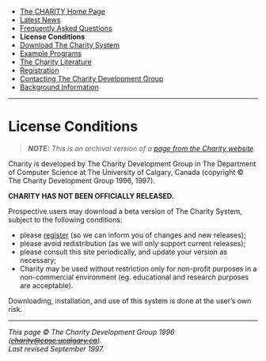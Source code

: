 * [The CHARITY Home Page](README.md)
* [Latest News](news.md)
* [Frequently Asked Questions](faq.md)
* **License Conditions**
* [Download The Charity System](system.md)
* [Example Programs](examples.md)
* [The Charity Literature](literature.md)
* [Registration](register.md)
* [Contacting The Charity Development Group](contact.md)
* [Background Information](background.md)

---


License Conditions
==================

> _**NOTE:**  This is an archival version of a [page from the Charity website](http://pll.cpsc.ucalgary.ca/charity1/www/license.html)._


Charity is developed by The Charity Development Group in The Department of Computer Science at The University of Calgary, Canada (copyright © The Charity Development Group 1996, 1997).

**CHARITY HAS NOT BEEN OFFICIALLY RELEASED.**

Prospective users may download a beta version of The Charity System, subject to the following conditions:

* please [register](register.md) (so we can inform you of changes and new releases);
* please avoid redistribution (as we will only support current releases);
* please consult this site periodically, and update your version as necessary;
* Charity may be used without restriction only for non-profit purposes in a non-commercial environment (eg. educational and research purposes are acceptable).

Downloading, installation, and use of this system is done at the user’s own risk.


---

_This page © The Charity Development Group 1996 (~~charity@cpsc.ucalgary.ca~~)._  
_Last revised September 1997._
